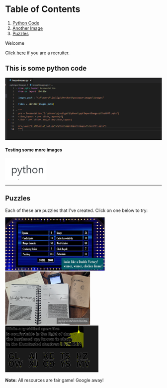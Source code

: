 # Table of Contents
1. [Python Code](#this-is-some-python-code)
2. [Another Image](#testing-some-more-images)
3. [Puzzles](#puzzles)

Welcome

Click [here](/recruiterlanding.md) if you are a recruiter.

## This is some python code

![Python is cool](/images/code.png)


#### Testing some more images

![PYTHON](/images/python.jpg)

-----

## Puzzles

Each of these are puzzles that I've created. Click on one below to try:

<p>
  <a href="/Puzzles/FastMoney">
    <img src="/images/FastMoney/FastMoney.jpg" title="Fast Money" style="width:320px;height:171px;">
  </a>

  <a href="/Puzzles/PeculiarHW">
    <img src="/images/PeculiarHW/PeculiarHW.jpg" title="A Peculiar Problem Set" style="width:273px;height:171px;">
  </a>

  <a href="/Puzzles/Spotlight">
    <img src="/images/Spotlight/Spotlight.jpg" title="Spotlight" style="width:300px;height:150px;">
  </a>
</p>

**Note:** All resources are fair game! Google away!
